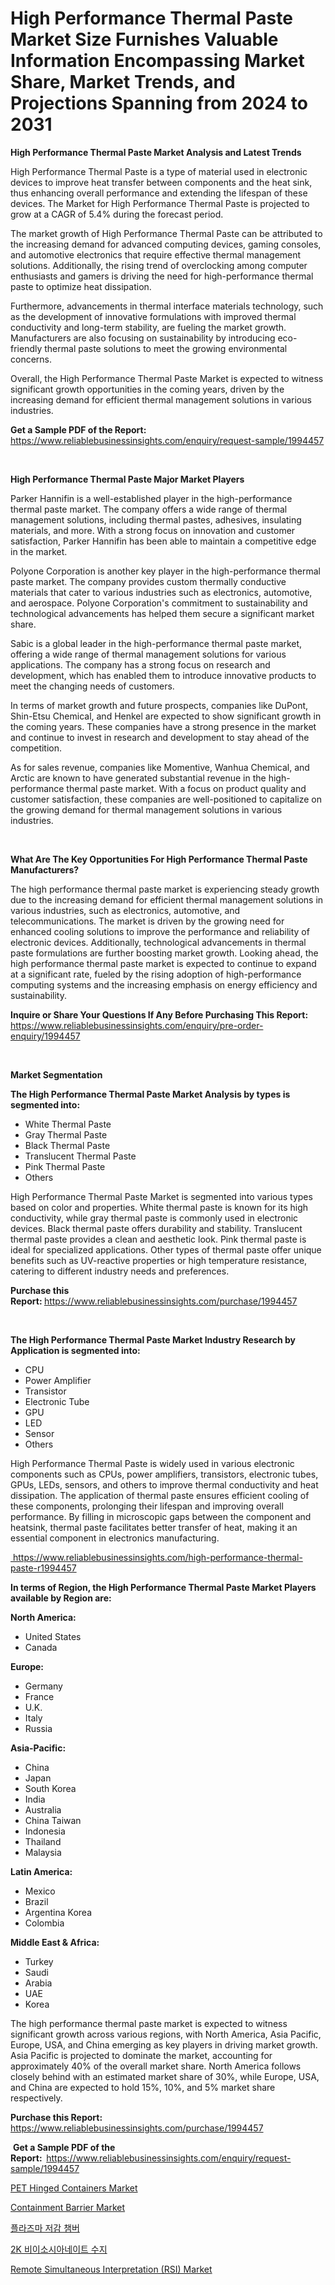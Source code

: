 <p><h1>High Performance Thermal Paste Market Size Furnishes Valuable Information Encompassing Market Share, Market Trends, and Projections Spanning from 2024 to 2031</h1></p><p><strong>High Performance Thermal Paste Market Analysis and Latest Trends</strong></p>
<p><p>High Performance Thermal Paste is a type of material used in electronic devices to improve heat transfer between components and the heat sink, thus enhancing overall performance and extending the lifespan of these devices. The Market for High Performance Thermal Paste is projected to grow at a CAGR of 5.4% during the forecast period.</p><p>The market growth of High Performance Thermal Paste can be attributed to the increasing demand for advanced computing devices, gaming consoles, and automotive electronics that require effective thermal management solutions. Additionally, the rising trend of overclocking among computer enthusiasts and gamers is driving the need for high-performance thermal paste to optimize heat dissipation.</p><p>Furthermore, advancements in thermal interface materials technology, such as the development of innovative formulations with improved thermal conductivity and long-term stability, are fueling the market growth. Manufacturers are also focusing on sustainability by introducing eco-friendly thermal paste solutions to meet the growing environmental concerns.</p><p>Overall, the High Performance Thermal Paste Market is expected to witness significant growth opportunities in the coming years, driven by the increasing demand for efficient thermal management solutions in various industries.</p></p>
<p><strong>Get a Sample PDF of the Report:&nbsp;</strong> <a href="https://www.reliablebusinessinsights.com/enquiry/request-sample/1994457">https://www.reliablebusinessinsights.com/enquiry/request-sample/1994457</a></p>
<p>&nbsp;</p>
<p><strong>High Performance Thermal Paste Major Market Players</strong></p>
<p><p>Parker Hannifin is a well-established player in the high-performance thermal paste market. The company offers a wide range of thermal management solutions, including thermal pastes, adhesives, insulating materials, and more. With a strong focus on innovation and customer satisfaction, Parker Hannifin has been able to maintain a competitive edge in the market.</p><p>Polyone Corporation is another key player in the high-performance thermal paste market. The company provides custom thermally conductive materials that cater to various industries such as electronics, automotive, and aerospace. Polyone Corporation's commitment to sustainability and technological advancements has helped them secure a significant market share.</p><p>Sabic is a global leader in the high-performance thermal paste market, offering a wide range of thermal management solutions for various applications. The company has a strong focus on research and development, which has enabled them to introduce innovative products to meet the changing needs of customers.</p><p>In terms of market growth and future prospects, companies like DuPont, Shin-Etsu Chemical, and Henkel are expected to show significant growth in the coming years. These companies have a strong presence in the market and continue to invest in research and development to stay ahead of the competition.</p><p>As for sales revenue, companies like Momentive, Wanhua Chemical, and Arctic are known to have generated substantial revenue in the high-performance thermal paste market. With a focus on product quality and customer satisfaction, these companies are well-positioned to capitalize on the growing demand for thermal management solutions in various industries.</p></p>
<p>&nbsp;</p>
<p><strong>What Are The Key Opportunities For High Performance Thermal Paste Manufacturers?</strong></p>
<p><p>The high performance thermal paste market is experiencing steady growth due to the increasing demand for efficient thermal management solutions in various industries, such as electronics, automotive, and telecommunications. The market is driven by the growing need for enhanced cooling solutions to improve the performance and reliability of electronic devices. Additionally, technological advancements in thermal paste formulations are further boosting market growth. Looking ahead, the high performance thermal paste market is expected to continue to expand at a significant rate, fueled by the rising adoption of high-performance computing systems and the increasing emphasis on energy efficiency and sustainability.</p></p>
<p><strong>Inquire or Share Your Questions If Any Before Purchasing This Report:</strong> <a href="https://www.reliablebusinessinsights.com/enquiry/pre-order-enquiry/1994457">https://www.reliablebusinessinsights.com/enquiry/pre-order-enquiry/1994457</a></p>
<p>&nbsp;</p>
<p><strong>Market Segmentation</strong></p>
<p><strong>The High Performance Thermal Paste Market Analysis by types is segmented into:</strong></p>
<p><ul><li>White Thermal Paste</li><li>Gray Thermal Paste</li><li>Black Thermal Paste</li><li>Translucent Thermal Paste</li><li>Pink Thermal Paste</li><li>Others</li></ul></p>
<p><p>High Performance Thermal Paste Market is segmented into various types based on color and properties. White thermal paste is known for its high conductivity, while gray thermal paste is commonly used in electronic devices. Black thermal paste offers durability and stability. Translucent thermal paste provides a clean and aesthetic look. Pink thermal paste is ideal for specialized applications. Other types of thermal paste offer unique benefits such as UV-reactive properties or high temperature resistance, catering to different industry needs and preferences.</p></p>
<p><strong>Purchase this Report:&nbsp;</strong><a href="https://www.reliablebusinessinsights.com/purchase/1994457">https://www.reliablebusinessinsights.com/purchase/1994457</a></p>
<p>&nbsp;</p>
<p><strong>The High Performance Thermal Paste Market Industry Research by Application is segmented into:</strong></p>
<p><ul><li>CPU</li><li>Power Amplifier</li><li>Transistor</li><li>Electronic Tube</li><li>GPU</li><li>LED</li><li>Sensor</li><li>Others</li></ul></p>
<p><p>High Performance Thermal Paste is widely used in various electronic components such as CPUs, power amplifiers, transistors, electronic tubes, GPUs, LEDs, sensors, and others to improve thermal conductivity and heat dissipation. The application of thermal paste ensures efficient cooling of these components, prolonging their lifespan and improving overall performance. By filling in microscopic gaps between the component and heatsink, thermal paste facilitates better transfer of heat, making it an essential component in electronics manufacturing.</p></p>
<p><a href="https://www.reliablebusinessinsights.com/high-performance-thermal-paste-r1994457">&nbsp;https://www.reliablebusinessinsights.com/high-performance-thermal-paste-r1994457</a></p>
<p><strong>In terms of Region, the High Performance Thermal Paste Market Players available by Region are:</strong></p>
<p>
    <p> <strong> North America: </strong>
        <ul>
            <li>United States</li>
            <li>Canada</li>
        </ul>
        </p> 
    <p> <strong> Europe: </strong>
        <ul>
            <li>Germany</li>
            <li>France</li>
            <li>U.K.</li>
            <li>Italy</li>
            <li>Russia</li>
        </ul>
        </p> 
    <p> <strong> Asia-Pacific: </strong>
        <ul>
            <li>China</li>
            <li>Japan</li>
            <li>South Korea</li>
            <li>India</li>
            <li>Australia</li>
            <li>China Taiwan</li>
            <li>Indonesia</li>
            <li>Thailand</li>
            <li>Malaysia</li>
        </ul>
        </p> 
    <p> <strong> Latin America: </strong>
        <ul>
            <li>Mexico</li>
            <li>Brazil</li>
            <li>Argentina Korea</li>
            <li>Colombia</li>
        </ul>
        </p> 
    <p> <strong> Middle East & Africa: </strong>
        <ul>
            <li>Turkey</li>
            <li>Saudi</li>
            <li>Arabia</li>
            <li>UAE</li>
            <li>Korea</li>
        </ul>
    </p>
    </p>
<p><p>The high performance thermal paste market is expected to witness significant growth across various regions, with North America, Asia Pacific, Europe, USA, and China emerging as key players in driving market growth. Asia Pacific is projected to dominate the market, accounting for approximately 40% of the overall market share. North America follows closely behind with an estimated market share of 30%, while Europe, USA, and China are expected to hold 15%, 10%, and 5% market share respectively.</p></p>
<p><strong>Purchase this Report: </strong><a href="https://www.reliablebusinessinsights.com/purchase/1994457">https://www.reliablebusinessinsights.com/purchase/1994457</a></p>
<p>&nbsp;<strong>Get a Sample PDF of the Report:&nbsp;&nbsp;</strong><a href="https://www.reliablebusinessinsights.com/enquiry/request-sample/1994457">https://www.reliablebusinessinsights.com/enquiry/request-sample/1994457</a></p>
<p><strong></strong></p>
<p><p><a href="https://www.linkedin.com/pulse/pet-hinged-containers-market-investigation-amp-industry-evolution-ychyf">PET Hinged Containers Market</a></p><p><a href="https://www.linkedin.com/pulse/containment-barrier-market-forecasts-trends-impact-analysis-jybye">Containment Barrier Market</a></p><p><a href="https://medium.com/@royaloeger/%ED%94%8C%EB%9D%BC%EC%A6%88%EB%A7%88-%EA%B0%90%EC%86%8C-%EC%B1%94%EB%B2%84-%EC%8B%9C%EC%9E%A5-%EB%B6%84%EC%84%9D-%EA%B8%80%EB%A1%9C%EB%B2%8C-%EC%82%B0%EC%97%85-%EC%A0%84%EB%A7%9D-%EB%B0%8F-%EC%98%88%EC%B8%A1-2024%EB%85%84%EB%B6%80%ED%84%B0-2031%EB%85%84-3411f5aada38">플라즈마 저감 챔버</a></p><p><a href="https://medium.com/@kirstenhintz/2k-%EB%B9%84%EC%9D%B4%EC%86%8C%EC%8B%9C%EC%95%84%EB%84%A4%EC%9D%B4%ED%8A%B8-%EC%88%98%EC%A7%80-%EC%8B%9C%EC%9E%A5-%EB%B6%84%EC%84%9D-%EA%B7%B8%EA%B2%83%EC%9D%98-cagr-%EC%8B%9C%EC%9E%A5-%EC%84%B8%EB%B6%84%ED%99%94-%EB%B0%8F-%EA%B8%80%EB%A1%9C%EB%B2%8C-%EC%82%B0%EC%97%85-%EA%B0%9C%EC%9A%94-3efcbb3412ae">2K 비이소시아네이트 수지</a></p><p><a href="https://github.com/amirvaghari/Market-Research-Report-List-1/blob/main/remote-simultaneous-interpretation-rsi-market.md">Remote Simultaneous Interpretation (RSI) Market</a></p></p>
